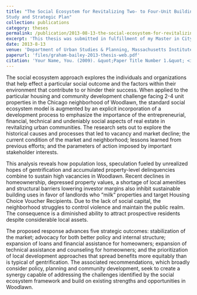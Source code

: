 ```yaml
---
title: "The Social Ecosystem for Revitalizing Two- to Four-Unit Buildings in Woodlawn: A Case
Study and Strategic Plan"
collection: publications
category: theses
permalink: /publication/2013-08-13-the-social-ecosystem-for-revitalizing-two-to four-unit-buildings-in-woodlawn.md
excerpt: 'This thesis was submitted in fulfillment of my Master in City Planning at MIT DUSP. It applies a social ecosystem framework to the planning and preservation of 2-4 unit buildings in Chicago's Southside neighborhood of Woodlawn.'
date: 2013-8-13
venue: 'Department of Urban Studies & Planning, Massachusetts Institute of Technology'
paperurl: 'files/graham-bailey-2013-thesis-web.pdf'
citation: 'Your Name, You. (2009). &quot;Paper Title Number 1.&quot; <i>Journal 1</i>. 1(1).'
---
```


The social ecosystem approach explores the individuals and organizations that help effect a
particular social outcome and the factors within their environment that contribute to or hinder their
success. When applied to the particular housing and community development challenge facing 2-4
unit properties in the Chicago neighborhood of Woodlawn, the standard social ecosystem model is
augmented by an explicit incorporation of a development process to emphasize the importance of
the entrepreneurial, financial, technical and undeniably social aspects of real estate in revitalizing
urban communities. The research sets out to explore the historical causes and processes that led to
vacancy and market decline; the current condition of the market and neighborhood; lessons learned
from previous efforts; and the parameters of action imposed by important stakeholder interests.

This analysis reveals how population loss, speculation fueled by unrealized hopes of gentrification
and accumulated property-level delinquencies combine to sustain high vacancies in Woodlawn.
Recent declines in homeownership, depressed property values, a shortage of local amenities and
structural barriers lowering investor margins also inhibit sustainable building uses in favor of
landlords who “milk” properties and target Housing Choice Voucher Recipients. Due to the lack of
social capital, the neighborhood struggles to control violence and maintain the public realm. The
consequence is a diminished ability to attract prospective residents despite considerable local assets.

The proposed response advances five strategic outcomes: stabilization of the market; advocacy for
both better policy and internal structure; expansion of loans and financial assistance for
homeowners; expansion of technical assistance and counseling for homeowners; and the
prioritization of local development approaches that spread benefits more equitably than is typical of
gentrification. The associated recommendations, which broadly consider policy, planning and
community development, seek to create a synergy capable of addressing the challenges identified by
the social ecosystem framework and build on existing strengths and opportunities in Woodlawn.